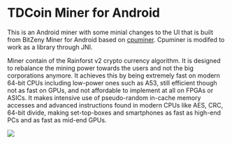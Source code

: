 # TDCoin Miner for Android

This is an Android miner with some minial changes to the UI that is built from BitZeny Miner for Android based on [cpuminer](https://github.com/bitzeny/cpuminer). Cpuminer is modifed to work as a library through JNI.

Miner contain of the Rainforst v2 crypto currency algorithm. It is designed to rebalance the mining power towards the users and not the big corporations anymore. It achieves this by being extremely fast on modern 64-bit CPUs including low-power ones such as A53, still efficient though not as fast on GPUs, and not affordable to implement at all on FPGAs or ASICs. It makes intensive use of pseudo-random in-cache memory accesses and advanced instructions found in modern CPUs like AES, CRC, 64-bit divide, making
set-top-boxes and smartphones as fast as high-end PCs and as fast as mid-end GPUs.

![](https://www.tdcoincore.org/download/android/Screenshot_1566871261.png)
